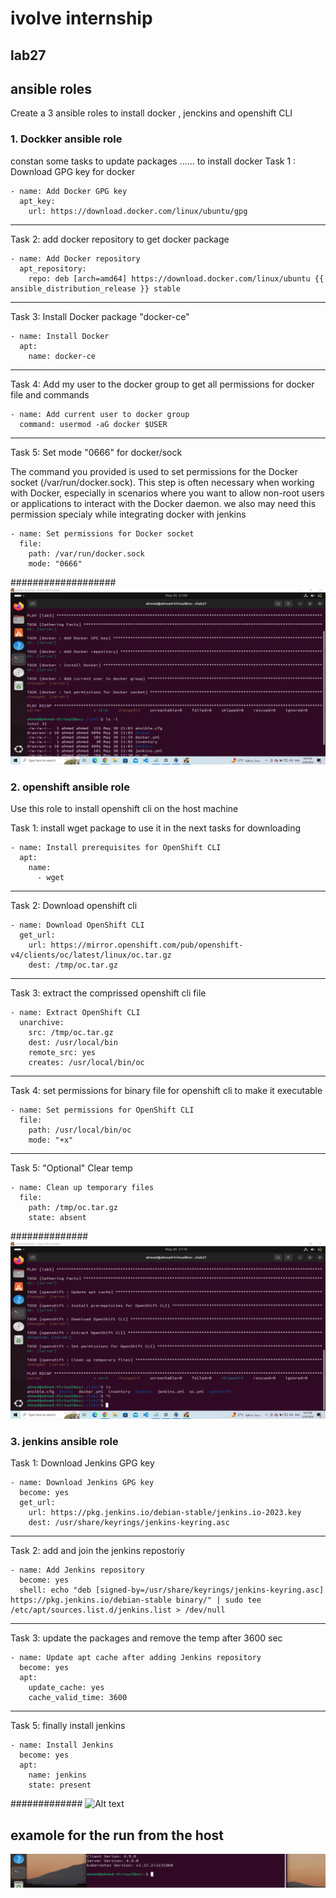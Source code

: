 # ivolve internship
## lab27 
## ansible roles 

Create a 3 ansible roles to install docker , jenckins and openshift CLI 

### 1. Dockker ansible role 
constan some tasks to update packages ...... to install docker 
Task 1 : Download GPG key for docker

```
- name: Add Docker GPG key
  apt_key:
    url: https://download.docker.com/linux/ubuntu/gpg

```
*******************
Task 2: add docker repository to get docker package 

```
- name: Add Docker repository
  apt_repository:
    repo: deb [arch=amd64] https://download.docker.com/linux/ubuntu {{ ansible_distribution_release }} stable

```
*******************
Task 3: Install Docker package "docker-ce"

```
- name: Install Docker
  apt:
    name: docker-ce

```
*****************
Task 4: Add my user to the docker group to get all permissions for docker file and commands

```
- name: Add current user to docker group
  command: usermod -aG docker $USER

```
*****************
Task 5: Set mode "0666" for docker/sock

The command you provided is used to set permissions for the Docker socket (/var/run/docker.sock). This step is often necessary when working with Docker, especially in scenarios where you want to allow non-root users or applications to interact with the Docker daemon.
we also may need this permission specialy while integrating docker with jenkins

```
- name: Set permissions for Docker socket
  file:
    path: /var/run/docker.sock
    mode: "0666"
```
###################
![Alt text](docker_run.png)

### 2. openshift ansible role

Use this role to install openshift cli on the host machine

Task 1: install wget package to use it in the next tasks for downloading 

```
- name: Install prerequisites for OpenShift CLI
  apt:
    name:
      - wget

```
****************
Task 2: Download openshift cli

``` 
- name: Download OpenShift CLI
  get_url:
    url: https://mirror.openshift.com/pub/openshift-v4/clients/oc/latest/linux/oc.tar.gz
    dest: /tmp/oc.tar.gz

```
****************
Task 3: extract the comprissed openshift cli file

```
- name: Extract OpenShift CLI
  unarchive:
    src: /tmp/oc.tar.gz
    dest: /usr/local/bin
    remote_src: yes
    creates: /usr/local/bin/oc

```
******************
Task 4: set permissions for binary file for openshift cli to make it executable

```
- name: Set permissions for OpenShift CLI
  file:
    path: /usr/local/bin/oc
    mode: "+x"

```
******************
Task 5:  "Optional" Clear temp
```
- name: Clean up temporary files
  file:
    path: /tmp/oc.tar.gz
    state: absent
```
##############
![Alt text](openshift_run.png)

### 3. jenkins ansible role

Task 1: Download Jenkins GPG key
```
- name: Download Jenkins GPG key
  become: yes
  get_url:
    url: https://pkg.jenkins.io/debian-stable/jenkins.io-2023.key
    dest: /usr/share/keyrings/jenkins-keyring.asc
```
**************
Task 2: add and join the jenkins repostoriy 
```
- name: Add Jenkins repository
  become: yes
  shell: echo "deb [signed-by=/usr/share/keyrings/jenkins-keyring.asc] https://pkg.jenkins.io/debian-stable binary/" | sudo tee /etc/apt/sources.list.d/jenkins.list > /dev/null
```
**************
Task 3: update the packages and remove the temp after 3600 sec
```
- name: Update apt cache after adding Jenkins repository
  become: yes
  apt:
    update_cache: yes
    cache_valid_time: 3600
```
****************
Task 5: finally install jenkins
```
- name: Install Jenkins
  become: yes
  apt:
    name: jenkins
    state: present
```
#############
![Alt text](jenkins_run.png)

## examole for the run from the host


![Alt text](oc_version.png)